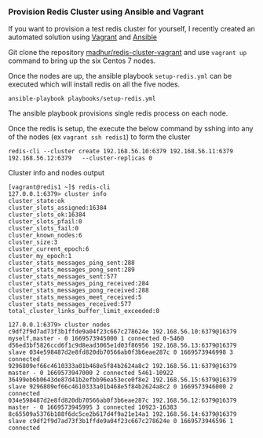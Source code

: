 ### Provision Redis Cluster using Ansible and Vagrant

If you want to provision a test redis cluster for yourself, I recently created an automated solution using [Vagrant](https://www.vagrantup.com/) and [Ansible](https://www.ansible.com/)

Git clone the repository [madhur/redis-cluster-vagrant](https://github.com/madhur/redis-cluster-vagrant) and use `vagrant up` command to bring up the six Centos 7 nodes.

Once the nodes are up, the ansible playbook `setup-redis.yml` can be executed which will install redis on all the five nodes.

```
ansible-playbook playbooks/setup-redis.yml
```

The ansible playbook provisions single redis process on each node.

Once the redis is setup, the execute the below command by sshing into any of the nodes (ex `vagrant ssh redis1`) to form the cluster

```
redis-cli --cluster create 192.168.56.10:6379 192.168.56.11:6379 192.168.56.12:6379   --cluster-replicas 0
```

Cluster info and nodes output

```
[vagrant@redis1 ~]$ redis-cli
127.0.0.1:6379> cluster info
cluster_state:ok
cluster_slots_assigned:16384
cluster_slots_ok:16384
cluster_slots_pfail:0
cluster_slots_fail:0
cluster_known_nodes:6
cluster_size:3
cluster_current_epoch:6
cluster_my_epoch:1
cluster_stats_messages_ping_sent:288
cluster_stats_messages_pong_sent:289
cluster_stats_messages_sent:577
cluster_stats_messages_ping_received:284
cluster_stats_messages_pong_received:288
cluster_stats_messages_meet_received:5
cluster_stats_messages_received:577
total_cluster_links_buffer_limit_exceeded:0

127.0.0.1:6379> cluster nodes
c9df2f9d7ad73f3b1ffde9a04f23c667c278624e 192.168.56.10:6379@16379 myself,master - 0 1669573945000 1 connected 0-5460
d56ed3bf5826ccd6f1c9d8ead3065e1d03f86956 192.168.56.13:6379@16379 slave 034e598487d2e8fd820db70566ab0f3b6eae287c 0 1669573946998 3 connected
9296809ef66c4610333a01b468e5f84b2624a8c2 192.168.56.11:6379@16379 master - 0 1669573947000 2 connected 5461-10922
36499eb6b0643de87d41b2efbb96ea53ece0f8e2 192.168.56.15:6379@16379 slave 9296809ef66c4610333a01b468e5f84b2624a8c2 0 1669573946000 2 connected
034e598487d2e8fd820db70566ab0f3b6eae287c 192.168.56.12:6379@16379 master - 0 1669573945995 3 connected 10923-16383
8c65509a5376b188f6dc5ce2b617d4f9a21e14a1 192.168.56.14:6379@16379 slave c9df2f9d7ad73f3b1ffde9a04f23c667c278624e 0 1669573946596 1 connected
```

